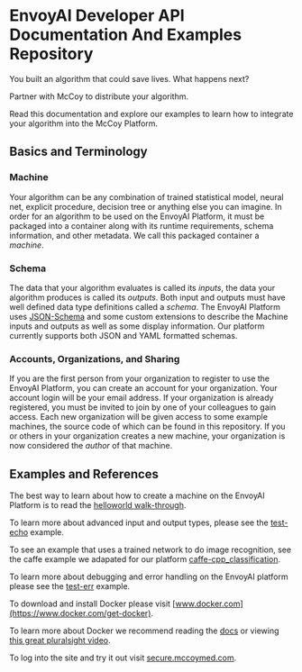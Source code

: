 # EnvoyAI Developer API Documentation And Examples Repository

You built an algorithm that could save lives. What happens next?

Partner with McCoy to distribute your algorithm.

Read this documentation and explore our examples to learn how to integrate your algorithm into the McCoy Platform.

## Basics and Terminology

### Machine
Your algorithm can be any combination of trained statistical model, neural net, explicit procedure, decision tree or 
anything else you can imagine.
In order for an algorithm to be used on the EnvoyAI Platform, it must be packaged into a container along with its runtime 
requirements, schema information, and other metadata.
We call this packaged container a _machine_.

### Schema
The data that your algorithm evaluates is called its _inputs_, the data your algorithm produces is called its _outputs_.
Both input and outputs must have well defined data type definitions called a _schema_.
The EnvoyAI Platform uses [JSON-Schema](http://json-schema.org) and some custom extensions to describe the Machine inputs and outputs as well as some display information. Our platform currently supports both JSON and YAML formatted schemas.

### Accounts, Organizations, and Sharing
If you are the first person from your organization to register to use the EnvoyAI Platform, you can create an account for your organization.
Your account login will be your email address. If your organization is already registered, you must be invited to join
by one of your colleagues to gain access.
Each new organization will be given access to some example machines, the source code of which can be found in this repository.
If you or others in your organization creates a new machine, your organization is now considered the _author_ of that machine.


## Examples and References
The best way to learn about how to create a machine on the EnvoyAI Platform is to read the [helloworld walk-through](./test-helloworld/README.md).

To learn more about advanced input and output types, please see the [test-echo](./test-echo/README.md) example.

To see an example that uses a trained network to do image recognition, see the caffe example we adapated for our platform 
[caffe-cpp_classification](./caffe-cpp_classification/).

To learn more about debugging and error handling on the EnvoyAI platform please see the [test-err](./test-err/) example.

To download and install Docker please visit [www.docker.com](https://www.docker.com/get-docker).

To learn more about Docker we recommend reading the [docs](https://docs.docker.com/) or viewing 
[this great pluralsight video](https://www.pluralsight.com/courses/docker-deep-dive).

To log into the site and try it out visit [secure.mccoymed.com](https://secure.mccoymed.com).
